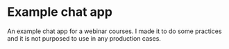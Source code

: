 # Example chat app

An example chat app for a webinar courses.
I made it to do some practices and it is not purposed to use in any production cases.
